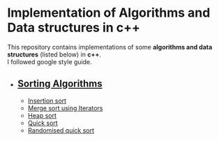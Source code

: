 # Implementation of Algorithms and Data structures in c++
This repository contains implementations of some **algorithms and data structures** (listed below) in **c++**.<br />
I followed google style guide.
* ## [Sorting Algorithms](https://github.com/teyalite/Data-Structures-Algorithms/tree/main/Sorting%20Algorithms)
	* [Insertion sort](http://github.com/teyalite)
	* [Merge sort using Iterators](http://github.com/teyalite)
	* [Heap sort](http://github.com/teyalite)
	* [Quick sort](http://github.com/teyalite)
	* [Randomised quick sort](http://github.com/teyalite)
